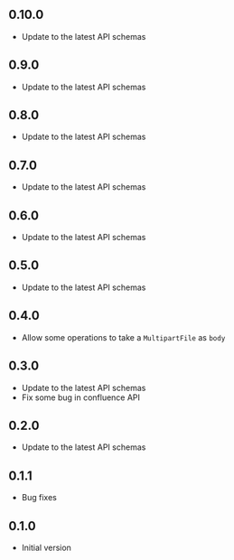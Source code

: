 ## 0.10.0
- Update to the latest API schemas

## 0.9.0
- Update to the latest API schemas

## 0.8.0
- Update to the latest API schemas

## 0.7.0
- Update to the latest API schemas

## 0.6.0
- Update to the latest API schemas

## 0.5.0
- Update to the latest API schemas

## 0.4.0
- Allow some operations to take a `MultipartFile` as `body`

## 0.3.0
- Update to the latest API schemas
- Fix some bug in confluence API

## 0.2.0
- Update to the latest API schemas

## 0.1.1
- Bug fixes

## 0.1.0
- Initial version
